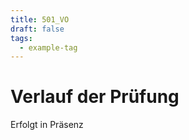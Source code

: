 ```yaml
---
title: 501_VO
draft: false
tags:
  - example-tag
---
```

 


# Verlauf der Prüfung

Erfolgt in Präsenz 


